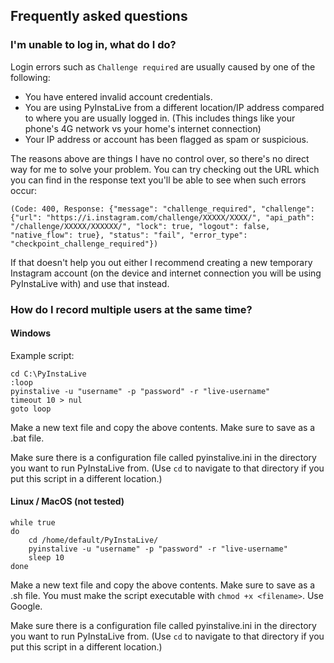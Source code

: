 ## Frequently asked questions


### I'm unable to log in, what do I do?
Login errors such as `Challenge required` are usually caused by one of the following:

- You have entered invalid account credentials.
- You are using PyInstaLive from a different location/IP address compared to where you are usually logged in. (This includes things like your phone's 4G network vs your home's internet connection)
- Your IP address or account has been flagged as spam or suspicious.

The reasons above are things I have no control over, so there's no direct way for me to solve your problem. You can try checking out the URL which you can find in the response text you'll be able to see when such errors occur:
```
(Code: 400, Response: {"message": "challenge_required", "challenge": {"url": "https://i.instagram.com/challenge/XXXXX/XXXX/", "api_path": "/challenge/XXXXX/XXXXXX/", "lock": true, "logout": false, "native_flow": true}, "status": "fail", "error_type": "checkpoint_challenge_required"})
```

If that doesn't help you out either I recommend creating a new temporary Instagram account (on the device and internet connection you will be using PyInstaLive with) and use that instead.


### How do I record multiple users at the same time?

#### Windows

Example script:

```batch
cd C:\PyInstaLive
:loop
pyinstalive -u "username" -p "password" -r "live-username"
timeout 10 > nul
goto loop
```
Make a new text file and copy the above contents. Make sure to save as a .bat file.

Make sure there is a configuration file called pyinstalive.ini in the directory you want to run PyInstaLive from. (Use `cd` to navigate to that directory if you put this script in a different location.)

#### Linux / MacOS (not tested)

```shell
while true
do
    cd /home/default/PyInstaLive/
    pyinstalive -u "username" -p "password" -r "live-username"
    sleep 10
done
```
Make a new text file and copy the above contents. Make sure to save as a .sh file.
You must make the script executable with `chmod +x <filename>`. Use Google.

Make sure there is a configuration file called pyinstalive.ini in the directory you want to run PyInstaLive from. (Use `cd` to navigate to that directory if you put this script in a different location.)
